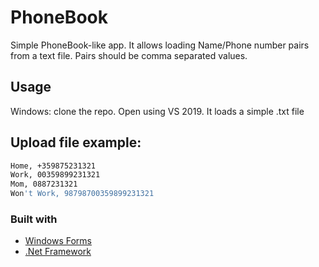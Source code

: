 # PhoneBook
Simple PhoneBook-like app. It allows loading Name/Phone number pairs from a text file. Pairs should be comma separated values.
## Usage
Windows: clone the repo. Open using VS 2019. It loads a simple .txt file
## Upload file example:
```bash
Home, +359875231321
Work, 00359899231321
Mom, 0887231321
Won't Work, 98798700359899231321
```
### Built with
 * [Windows Forms](https://docs.microsoft.com/en-us/dotnet/framework/winforms/)
 * [.Net Framework](https://dotnet.microsoft.com/download/dotnet-framework/net472)

